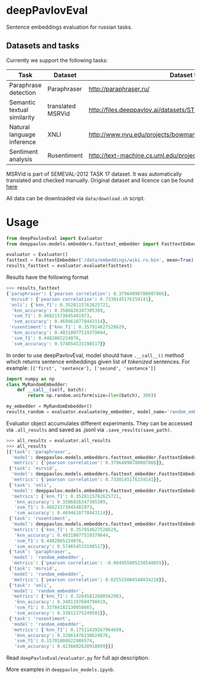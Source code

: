 # deepPavlovEval
Sentence embeddings evaluation for russian tasks.

## Datasets and tasks
Currently we support the following tasks:

|  Task                         | Dataset           | Dataset URL                                                            |
|-------------------------------|-------------------|------------------------------------------------------------------------|
|  Paraphrase detection         | Paraphraser       | http://paraphraser.ru/                                                 |
|  Semantic textual similarity  | translated MSRVid | http://files.deeppavlov.ai/datasets/STS2012_MSRvid_translated.tar.gz   |
|  Natural language inference   | XNLI              | http://www.nyu.edu/projects/bowman/xnli/                               |
|  Sentiment analysis           | Rusentiment       | http://text-machine.cs.uml.edu/projects/rusentiment/                   |

MSRVid is part of SEMEVAL-2012 TASK 17 dataset. It was automatically translated and checked manually. Original dataset and licence can be found [here](https://www.cs.york.ac.uk/semeval-2012/task6/data/uploads/datasets/train-readme.txt)

All data can be downloaded via `data/download.sh` script.

# Usage

```python
from deepPavlovEval import Evaluator
from deeppavlov.models.embedders.fasttext_embedder import FasttextEmbedder

evaluator = Evaluator()
fasttext = FasttextEmbedder('/data/embeddings/wiki.ru.bin', mean=True)
results_fasttext = evaluator.evaluate(fasttext)
```

Results have the following format
```python
>>> results_fasttext
{'paraphraser': {'pearson correlation': 0.37964098780007866},
 'msrvid': {'pearson correlation': 0.7330145176159141},
 'xnli': {'knn_f1': 0.3528115762625721,
  'knn_accuracy': 0.3586826347305389,
  'svm_f1': 0.46821573045481973,
  'svm_accuracy': 0.4694610778443114},
 'rusentiment': {'knn_f1': 0.357914627528629,
  'knn_accuracy': 0.40310077519379844,
  'svm_f1': 0.4482865224076,
  'svm_accuracy': 0.574654533198517}}
```

In order to use deepPavlovEval, model should have `.__call__()` method which returns
sentence embeddings given list of *tokenized* sentences. For example: `[['first', 'sentence'], ['second', 'sentence']]`

```python
import numpy as np
class MyRandomEmbedder:
    def __call__(self, batch):
        return np.random.uniform(size=(len(batch), 300))

my_embedder = MyRandomEmbedder()
results_random = evaluator.evaluate(my_embedder, model_name='random_embedder')
```

Evaluator object accumulates different experiments. They can be accessed via `.all_results`
and saved as .jsonl via `.save_results(save_path)`.

```python
>>> all_results = evaluator.all_results
>>> all_results
[{'task': 'paraphraser',
  'model': deeppavlov.models.embedders.fasttext_embedder.FasttextEmbedder,
  'metrics': {'pearson correlation': 0.37964098780007866}},
 {'task': 'msrvid',
  'model': deeppavlov.models.embedders.fasttext_embedder.FasttextEmbedder,
  'metrics': {'pearson correlation': 0.7330145176159141}},
 {'task': 'xnli',
  'model': deeppavlov.models.embedders.fasttext_embedder.FasttextEmbedder,
  'metrics': {'knn_f1': 0.3528115762625721,
   'knn_accuracy': 0.3586826347305389,
   'svm_f1': 0.46821573045481973,
   'svm_accuracy': 0.4694610778443114}},
 {'task': 'rusentiment',
  'model': deeppavlov.models.embedders.fasttext_embedder.FasttextEmbedder,
  'metrics': {'knn_f1': 0.357914627528629,
   'knn_accuracy': 0.40310077519379844,
   'svm_f1': 0.4482865224076,
   'svm_accuracy': 0.574654533198517}},
 {'task': 'paraphraser',
  'model': 'random_embedder',
  'metrics': {'pearson correlation': -0.004955005150548055}},
 {'task': 'msrvid',
  'model': 'random_embedder',
  'metrics': {'pearson correlation': 0.025535004548834218}},
 {'task': 'xnli',
  'model': 'random_embedder',
  'metrics': {'knn_f1': 0.32845812688562903,
   'knn_accuracy': 0.3401197604790419,
   'svm_f1': 0.33784182130058665,
   'svm_accuracy': 0.33812375249501}},
 {'task': 'rusentiment',
  'model': 'random_embedder',
  'metrics': {'knn_f1': 0.17511439267964699,
   'knn_accuracy': 0.32861476238624876,
   'svm_f1': 0.15701808622986574,
   'svm_accuracy': 0.4236602628918099}}]
```

Read `deepPavlovEval/evaluator.py` for full api description.

More examples in `deeppavlov_models.ipynb`.
